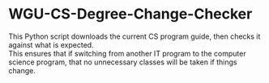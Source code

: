 # WGU-CS-Degree-Change-Checker
This Python script downloads the current CS program guide, then checks it against what is expected.  
This ensures that if switching from another IT program to the computer science program, that no unnecessary classes will be taken if things change.
